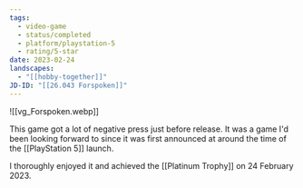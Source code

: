 ```yaml
---
tags:
  - video-game
  - status/completed
  - platform/playstation-5
  - rating/5-star
date: 2023-02-24
landscapes:
  - "[[hobby-together]]"
JD-ID: "[[26.043 Forspoken]]"
---
```

![[vg_Forspoken.webp]]

This game got a lot of negative press just before release. It was a game I'd been looking forward to since it was first announced at around the time of the [[PlayStation 5]] launch.

I thoroughly enjoyed it and achieved the [[Platinum Trophy]] on 24 February 2023.
